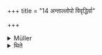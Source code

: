 +++
title = "14 अन्ताल्लोपो विवृद्धिर्वा"

+++

<details><summary>Müller</summary>

From the end there takes place omission or addition.

#####  Commentary

This refers again to the same subject, namely what has to be done if there are either more or less mantras than there are acts which they are to accompany. In that case it is here allowed to use as many mantras as there are acts, and to drop the rest of the mantras. Or, if there are less mantras than there are acts, then, after the mantras have been equally divided, the last verse is to be multiplied. For instance, in the Dvikapāla sacrifice for the two Aśvins, the placing of the two kapālas is accompanied by two mantras. The rest of the mantras enjoined in the prakṛti is left out. But if there are, for instance, twelve or more iṣṭakās, bricks, to be placed, while there are only ten mantras, then the mantras are equally divided, and the fifth and tenth to be repeated, as many times as is necessary to equal the number of the iṣṭakās.
</details>

<details><summary>थिते</summary>

अन्ताल्लोपो विवृद्धिर्वा १४
</details>
